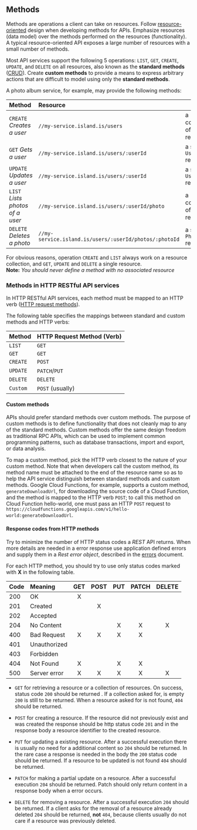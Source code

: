 ## Methods

Methods are operations a client can take on resources. Follow
[resource-oriented] design when developing methods for APIs. Emphasize
resources (data model) over the methods performed on the resources
(functionality). A typical resource-oriented API exposes a large number of
resources with a small number of methods.

Most API services support the following 5 operations: `LIST`, `GET`,
`CREATE`, `UPDATE`, and `DELETE` on all resources, also known as the
**standard methods** ([CRUD]). Create **custom methods** to provide
a means to express arbitrary actions that are difficult to model
using only the **standard methods**.

A photo album service, for example, may provide the following methods:

| Method                          | Resource                                               |                                   |
| :------------------------------ | :----------------------------------------------------- | :-------------------------------- |
| `CREATE` _Creates a user_       | `//my-service.island.is/users`                         | a collection of `User` resources  |
| `GET` _Gets a user_             | `//my-service.island.is/users/:userId`                 | a single `User` resource          |
| `UPDATE` _Updates a user_       | `//my-service.island.is/users/:userId`                 | a single `User` resource          |
| `LIST` _Lists photos of a user_ | `//my-service.island.is/users/:userId/photo`           | a collection of `Photo` resources |
| `DELETE` _Deletes a photo_      | `//my-service.island.is/users/:userId/photos/:photoId` | a single `Photo` resource         |

For obvious reasons, operation `CREATE` and `LIST` always work on a resource
collection, and `GET`, `UPDATE` and `DELETE` a single resource.  
**Note:** _You should never define a method with no associated resource_

### Methods in HTTP RESTful API services

In HTTP RESTful API services, each method must be mapped to an HTTP verb
([HTTP request methods](https://developer.mozilla.org/en-US/docs/Web/HTTP/Methods)).

The following table specifies the mappings between standard and custom methods
and HTTP verbs:

| Method   | HTTP Request Method (Verb) |
| :------- | :------------------------- |
| `LIST`   | `GET`                      |
| `GET`    | `GET`                      |
| `CREATE` | `POST`                     |
| `UPDATE` | `PATCH`/`PUT`              |
| `DELETE` | `DELETE`                   |
| `Custom` | `POST` (usually)           |

#### Custom methods

APIs should prefer standard methods over custom methods. The purpose of custom
methods is to define functionality that does not cleanly map to any of the
standard methods. Custom methods offer the same design freedom as traditional
RPC APIs, which can be used to implement common programming patterns, such as
database transactions, import and export, or data analysis.

To map a custom method, pick the HTTP verb closest to the nature of your custom
method. Note that when developers call the custom method, its method name must
be attached to the end of the resource name so as to help the API service
distinguish between standard methods and custom methods. Google Cloud Functions,
for example, supports a custom method, `generateDownloadUrl`, for downloading
the source code of a Cloud Function, and the method is mapped to the
HTTP verb `POST`; to call this method on Cloud Function hello-world,
one must pass an HTTP `POST` request to `https://cloudfunctions.googleapis.com/v1/hello-world:generateDownloadUrl`.

#### Response codes from HTTP methods

Try to minimize the number of HTTP status codes a _REST_ API returns. When
more details are needed in a error response use application defined errors
and supply them in a _Rest error object_, described in the [errors] document.

For each HTTP method, you should try to use only status codes marked with **X**
in the following table.

| Code | Meaning      | GET | POST | PUT | PATCH | DELETE |
| :--- | :----------- | :-: | :--: | :-: | :---: | :----: |
| 200  | OK           |  X  |      |     |       |        |
| 201  | Created      |     |  X   |     |       |        |
| 202  | Accepted     |     |      |     |       |        |
| 204  | No Content   |     |      |  X  |   X   |   X    |
| 400  | Bad Request  |  X  |  X   |  X  |   X   |        |
| 401  | Unauthorized |     |      |     |       |        |
| 403  | Forbidden    |     |      |     |       |        |
| 404  | Not Found    |  X  |      |  X  |   X   |        |
| 500  | Server error |  X  |  X   |  X  |   X   |   X    |

- `GET` for retrieving a resource or a collection of resources. On success,
  status code `200` should be returned . If a collection asked for, is empty
  `200` is still to be returned. When a resource asked for is not found, `404`
  should be returned.

- `POST` for creating a resource. If the resource did not previously exist and
  was created the response should be http status code `201` and in the response
  body a resource identifier to the created resource.

- `PUT` for updating a existing resource. After a successful execution there
  is usually no need for a additional content so `204` should be returned. In
  the rare case a response is needed in the body the `200` status code should be
  returned. If a resource to be updated is not found `404` should be returned.

- `PATCH` for making a partial update on a resource. After a successful
  execution `204` should be returned. Patch should only return content in a
  response body when a error occurs.

- `DELETE` for removing a resource. After a successful execution `204` should
  be returned. If a client asks for the removal of a resource already deleted
  `204` should be returned, **not** `404`, because clients usually do not care
  if a resource was previously deleted.

[resource-oriented]: ../design-principles/resource-oriented-design.md
[errors]: ./errors.md#rest
[crud]: https://en.wikipedia.org/wiki/Create,_read,_update_and_delete
